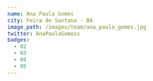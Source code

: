 ```yaml
---
name: Ana Paula Gomes
city: Feira de Santana - BA
image_path: /images/team/ana_paula_gomes.jpg
twitter: AnaPaulaGomess
badges:
  - 02
  - 03
  - 04
  - 05
---
```

